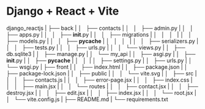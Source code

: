 # Django + React + Vite

django_reactjs
|    ├── back
|    │   ├── contacts
|    │   │   ├── admin.py
|    │   │   ├── apps.py
|    │   │   ├── __init__.py
|    │   │   ├── migrations
|    │   │   │   
|    │   │   ├── models.py
|    │   │   ├── __pycache__
|    │   │   │  
|    │   │   ├── serializers.py
|    │   │   ├── tests.py
|    │   │   ├── urls.py
|    │   │   └── views.py
|    │   ├── db.sqlite3
|    │   ├── manage.py
|    │   └── my_api
|    │       ├── asgi.py
|    │       ├── __init__.py
|    │       ├── __pycache__
|    │       │ 
|    │       ├── settings.py
|    │       ├── urls.py
|    │       └── wsgi.py
|    ├── front
|    │   ├── index.html
|    │   ├── package.json
|    │   ├── package-lock.json
|    │   ├── public
|    │   │   └── vite.svg
|    │   ├── src
|    │   │   ├── contacts.js
|    │   │   ├── error-page.jsx
|    │   │   ├── index.css
|    │   │   ├── main.jsx
|    │   │   └── routes
|    │   │       ├── contact.jsx
|    │   │       ├── destroy.jsx
|    │   │       ├── edit.jsx
|    │   │       ├── index.jsx
|    │   │       └── root.jsx
|    │   └── vite.config.js
|    ├── README.md
|    └── requirements.txt